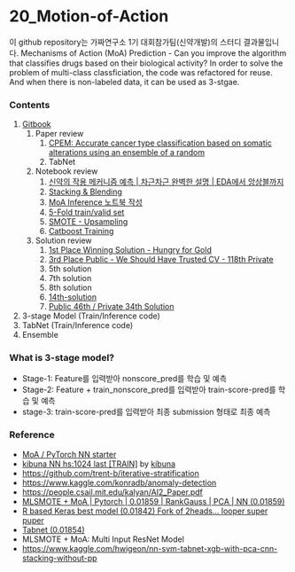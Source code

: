 # 20_Motion-of-Action

이 github repository는 가짜연구소 1기 대회참가팀(신약개발)의 스터디 결과물입니다.
Mechanisms of Action (MoA) Prediction - Can you improve the algorithm that classifies drugs based on their biological activity?
In order to solve the problem of multi-class classficiation, the code was refactored for reuse. And when there is non-labeled data, it can be used as 3-stgae.


### Contents
1. [Gitbook](https://app.gitbook.com/@pseudo-lab/s/1st-moa/)
    1. Paper review
        1. [CPEM: Accurate cancer type classification based on somatic alterations using an ensemble of a random](https://app.gitbook.com/@pseudo-lab/s/1st-moa/paper-review/cpem-accurate-cancer-type-classification-based-on-somatic-alterations-using-an-ensemble-of-a-random)
        2. TabNet
    2. Notebook review
        1. [신약의 작용 메커니즘 예측 | 차근차근 완벽한 설명 | EDA에서 앙상블까지](https://app.gitbook.com/@pseudo-lab/s/1st-moa/notebook-review/moa-public-26th-solution)
        2. [Stacking & Blending](https://app.gitbook.com/@pseudo-lab/s/1st-moa/notebook-review/untitled)
        3. [MoA Inference 노트북 작성](https://pseudo-lab.gitbook.io/1st-moa/notebook-review/moa-inference)
        4. [5-Fold train/valid set](https://app.gitbook.com/@pseudo-lab/s/1st-moa/~/drafts/-MQBuOymvry30KmP0Geo/notebook-review/untitled-1/@drafts)
        5. [SMOTE - Upsampling](https://app.gitbook.com/@pseudo-lab/s/1st-moa/notebook-review/nn-svm-tabnet-xgb-with-pca-cnn-stacking-without-pp)
        6. [Catboost Training](https://pseudo-lab.gitbook.io/1st-moa/notebook-review/catboost-training)
    3. Solution review
        1. [1st Place Winning Solution - Hungry for Gold](https://pseudo-lab.gitbook.io/1st-moa/solution-review/untitled-1)
        2. [3rd Place Public - We Should Have Trusted CV - 118th Private](https://pseudo-lab.gitbook.io/1st-moa/solution-review/untitled-2)
        3. 5th solution
        4. 7th solution
        5. 8th solution
        6. [14th-solution](https://pseudo-lab.gitbook.io/1st-moa/solution-review/14th-solution)
        7. [Public 46th / Private 34th Solution](https://pseudo-lab.gitbook.io/1st-moa/solution-review/public-46th-private-34th-solution)
2. 3-stage Model (Train/Inference code)
3. TabNet (Train/Inference code)
4. Ensemble


### What is 3-stage model?
- Stage-1: Feature를 입력받아 nonscore_pred를 학습 및 예측
- Stage-2: Feature + train_nonscore_pred를 입력받아 train-score-pred를 학습 및 예측
- stage-3: train-score-pred를 입력받아 최종 submission 형태로 최종 예측


### Reference
- [MoA / PyTorch NN starter](https://www.kaggle.com/yasufuminakama/moa-pytorch-nn-starter)
- [kibuna NN hs:1024 last [TRAIN]](https://www.kaggle.com/kibuna/kibuna-nn-hs-1024-last-train) by [kibuna](https://www.kaggle.com/kibuna)
- https://github.com/trent-b/iterative-stratification
- https://www.kaggle.com/konradb/anomaly-detection
- https://people.csail.mit.edu/kalyan/AI2_Paper.pdf
- [MLSMOTE + MoA | Pytorch | 0.01859 | RankGauss | PCA | NN (0.01859)](https://www.kaggle.com/tolgadincer/mlsmotehttps://www.kaggle.com/kushal1506/moa-pytorch-0-01859-rankgauss-pca-nn)
- [R based Keras best model (0.01842) Fork of 2heads... looper super puper](https://www.kaggle.com/demetrypascal/fork-of-2heads-looper-super-puper)
- [Tabnet (0.01854)](https://www.kaggle.com/hiramcho/moa-predictions-overfitting-with-tabnet)
- MLSMOTE + MoA: Multi Input ResNet Model
- https://www.kaggle.com/hwigeon/nn-svm-tabnet-xgb-with-pca-cnn-stacking-without-pp
